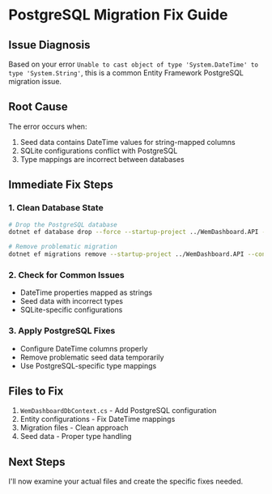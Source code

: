 # PostgreSQL Migration Fix Guide

## Issue Diagnosis
Based on your error `Unable to cast object of type 'System.DateTime' to type 'System.String'`, this is a common Entity Framework PostgreSQL migration issue.

## Root Cause
The error occurs when:
1. Seed data contains DateTime values for string-mapped columns
2. SQLite configurations conflict with PostgreSQL
3. Type mappings are incorrect between databases

## Immediate Fix Steps

### 1. Clean Database State
```bash
# Drop the PostgreSQL database
dotnet ef database drop --force --startup-project ../WemDashboard.API --context WemDashboardDbContext

# Remove problematic migration
dotnet ef migrations remove --startup-project ../WemDashboard.API --context WemDashboardDbContext
```

### 2. Check for Common Issues
- DateTime properties mapped as strings
- Seed data with incorrect types
- SQLite-specific configurations

### 3. Apply PostgreSQL Fixes
- Configure DateTime columns properly
- Remove problematic seed data temporarily
- Use PostgreSQL-specific type mappings

## Files to Fix
1. `WemDashboardDbContext.cs` - Add PostgreSQL configuration
2. Entity configurations - Fix DateTime mappings
3. Migration files - Clean approach
4. Seed data - Proper type handling

## Next Steps
I'll now examine your actual files and create the specific fixes needed.
